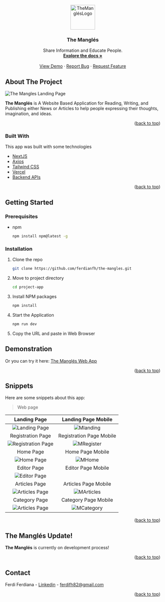 <div id="top"></div>

<!-- PROJECT LOGO -->
<br />
<div align="center">
  <a href="https://github.com/ferdianfh/the-mangles">
    <img src="./src/assets/logo.png" alt="TheMangl&eacute;sLogo" width="80" height="80">
  </a>

  <h3 align="center">The Mangl&eacute;s</h3>

  <p align="center">
    Share Information and Educate People.
    <br />
    <a href="https://github.com/ferdianfh/the-mangles" target="blank" ><strong>Explore the docs »</strong></a>
    <br />
    <br />
    <a href="https://themangles.vercel.app">View Demo</a>
    ·
    <a href="https://github.com/ferdianfh/the-mangles/issues">Report Bug</a>
    ·
    <a href="https://github.com/ferdianfh/the-mangles/issues">Request Feature</a>
  </p>
</div>

<!-- ABOUT THE PROJECT -->

## About The Project

![The Mangles Landing Page](./src/assets/snippets/landing-page.png)

**The Mangl&eacute;s** is A Website Based Application for Reading, Writing, and Publishing either News or Articles to help people expressing their thoughts, imagination, and ideas.

<p align="right">(<a href="#top">back to top</a>)</p>

### Built With

This app was built with some technologies

- [NextJS](https://reactjs.org/)
- [Axios](https://axios-http.com/)
- [Tailwind CSS](https://getbootstrap.com)
- [Vercel](https://www.netlify.com/)
- [Backend APIs](https://github.com/ferdianfh/RESTful-API-with-ExpressJS)

<p align="right">(<a href="#top">back to top</a>)</p>

## Getting Started

### Prerequisites

- npm
  ```sh
  npm install npm@latest -g
  ```

### Installation

1. Clone the repo
   ```sh
   git clone https://github.com/ferdianfh/the-mangles.git
   ```
2. Move to project directory
   ```sh
   cd project-app
   ```
3. Install NPM packages
   ```sh
   npm install
   ```
4. Start the Application
   ```sh
   npm run dev
   ```
5. Copy the URL and paste in Web Browser

## Demonstration

Or you can try it here: [The Mangl&eacute;s Web App](https://themangles.vercel.app)

<p align="right">(<a href="#top">back to top</a>)</p>

## Snippets

Here are some snippets about this app:

> Web page

|                      Landing Page                       |                   Landing Page Mobile                   |
| :-----------------------------------------------------: | :-----------------------------------------------------: |
| ![Landing Page](./src/assets/snippets/landing-page.png) |  ![Mlanding](./src/assets/snippets/mobile-landing.jpg)  |
|                    Registration Page                    |                Registration Page Mobile                 |
| ![Registration Page](./src/assets/snippets/signup.png)  |  ![MRegister](./src/assets/snippets/mobile-signup.jpg)  |
|                        Home Page                        |                    Home Page Mobile                     |
|     ![Home Page](./src/assets/snippets/home-1.png)      |     ![MHome](./src/assets/snippets/mobile-home.jpg)     |
|                       Editor Page                       |                   Editor Page Mobile                    |
|    ![Editor Page](./src/assets/snippets/editor.png)     |                          ![]()                          |
|                      Articles Page                      |                  Articles Page Mobile                   |
|  ![Articles Page](./src/assets/snippets/articles.png)   | ![MArticles](./src/assets/snippets/mobile-articles.jpg) |
|                      Category Page                      |                  Category Page Mobile                   |
|  ![Articles Page](./src/assets/snippets/category.png)   | ![MCategory](./src/assets/snippets/mobile-category.jpg) |

<p align="right">(<a href="#top">back to top</a>)</p>

## The Mangl&eacute;s Update!

**The Mangl&eacute;s** is currently on development process!

<p align="right">(<a href="#top">back to top</a>)</p>

<!-- CONTACT -->

## Contact

Ferdi Ferdiana - [Linkedin](https://www.linkedin.com/in/ferdianfh/) - ferdifh82@gmail.com

<p align="right">(<a href="#top">back to top</a>)</p>
